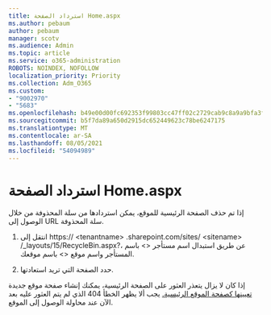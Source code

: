 ```yaml
---
title: استرداد الصفحة Home.aspx
ms.author: pebaum
author: pebaum
manager: scotv
ms.audience: Admin
ms.topic: article
ms.service: o365-administration
ROBOTS: NOINDEX, NOFOLLOW
localization_priority: Priority
ms.collection: Adm_O365
ms.custom:
- "9002970"
- "5683"
ms.openlocfilehash: b49e00d00fc692353f99803cc47ff02c2729cab9c8a9a9bfa3ff4674d785bda5
ms.sourcegitcommit: b5f7da89a650d2915dc652449623c78be6247175
ms.translationtype: MT
ms.contentlocale: ar-SA
ms.lasthandoff: 08/05/2021
ms.locfileid: "54094989"
---
```

# <a name="recover-the-homeaspx-page"></a>استرداد الصفحة Home.aspx

إذا تم حذف الصفحة الرئيسية للموقع، يمكن استردادها من سلة المحذوفة من خلال الوصول إلى URL سلة المحذوفة.

1. انتقل إلى https:// \<tenantname> .sharepoint.com/sites/ \<sitename> /_layouts/15/RecycleBin.aspx?،   عن طريق استبدال اسم مستأجر <> باسم المستأجر واسم موقع <> باسم موقعك.

2. حدد الصفحة التي تريد استعادتها.

إذا كان لا يزال يتعذر العثور على الصفحة الرئيسية، يمكنك إنشاء صفحة موقع جديدة [تعيينها كصفحة الموقع الرئيسية.](https://support.microsoft.com/en-gb/office/use-a-different-page-for-your-sharepoint-site-home-page-35a5022c-f84a-455d-985e-c691ab5dfa17?ui=en-us&rs=en-gb&ad=gb) يجب ألا يظهر الخطأ 404 الذي لم يتم العثور عليه بعد الآن عند محاولة الوصول إلى الموقع.

